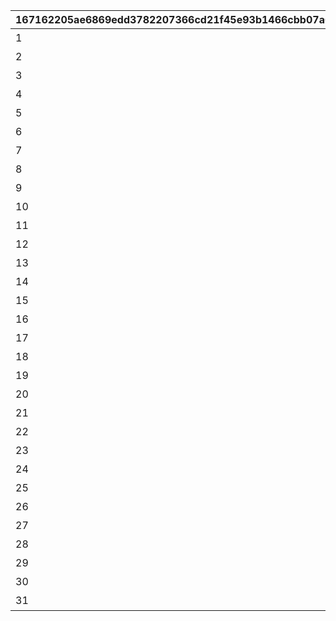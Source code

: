 |167162205ae6869edd3782207366cd21f45e93b1466cbb07a6d298321742f4ae|d9779dfc4f789248e24ef4b69980b77704a03da30abc61dfff3024b2527ab6f9|defdab248a8d59d0eb029a2f470e90b8854b2c574486f7838b54225a66596587|
| --- | --- | --- |
|1|8000000|お腹が空いたらひと休み！|
|2|8000001|夜は秘密のガールズトーク|
|3|8000002|⼩さな⼀歩、⼤きな冒険！|
|4|8000003|幸せあふれる朝のひととき|
|5|8000004|混沌が通るぞ道を退け|
|6|8000005|ワイルドライフ・アドベンチャー！|
|7|8000006|アオハル登⼭♪徒歩で来た☆|
|8|8000007|迷える悪魔の狂詩曲|
|9|8000008|『急がば舞い上がれ』ですね！|
|10|8000009|エルフたちのためのニギヤカ大冒険|
|11|8000010|前途多難の冒険レクチャー？|
|12|8000011|ナイツ・オン・ザ・シー|
|13|8000012|冒険は山あり「谷」あり|
|14|8000013|五人五色のお昼寝模様|
|15|8000014|船頭酔っぱらいて船滝を下る|
|16|8000015|天翔けるドラゴンギャング|
|17|8000016|カルミナ☆ネイチャーライブ！|
|18|8000017|進む旅路に積もる話|
|19|8000018|シング・ア・ララバイ|
|20|8000019|デスクよりハードなワーク|
|21|8000020|ガイドたちのフォトグラフ|
|22|8000021|あたらしいおともだち|
|23|8000022|勝利を信じて！|
|24|8000023|突撃！捕獲！？密林メイデン！！|
|25|8000024|白い狐は豪奢な都を見下ろす|
|26|8000025|お城に採用いたしましょう♪|
|27|8000026|異世界美人三花仙～おまけ付き～|
|28|8000027|サラサリアのミソランファ★|
|29|8000028|ドジった責任、身体で取りな！|
|30|8000029|波打ち際のエリュシオン|
|31|8000030|うるわしや、冥界べっぴん旅行客|